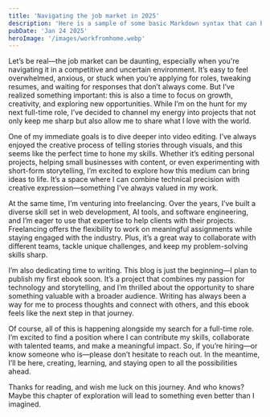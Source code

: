 ```yaml
---
title: 'Navigating the job market in 2025'
description: 'Here is a sample of some basic Markdown syntax that can be used when writing Markdown content in Astro.'
pubDate: 'Jan 24 2025'
heroImage: '/images/workfromhome.webp'
---
```


Let’s be real—the job market can be daunting, especially when you're navigating it in a competitive and uncertain environment. It’s easy to feel overwhelmed, anxious, or stuck when you’re applying for roles, tweaking resumes, and waiting for responses that don’t always come. But I’ve realized something important: this is also a time to focus on growth, creativity, and exploring new opportunities. While I’m on the hunt for my next full-time role, I’ve decided to channel my energy into projects that not only keep me sharp but also allow me to share what I love with the world.

One of my immediate goals is to dive deeper into video editing. I’ve always enjoyed the creative process of telling stories through visuals, and this seems like the perfect time to hone my skills. Whether it’s editing personal projects, helping small businesses with content, or even experimenting with short-form storytelling, I’m excited to explore how this medium can bring ideas to life. It’s a space where I can combine technical precision with creative expression—something I’ve always valued in my work.

At the same time, I’m venturing into freelancing. Over the years, I’ve built a diverse skill set in web development, AI tools, and software engineering, and I’m eager to use that expertise to help clients with their projects. Freelancing offers the flexibility to work on meaningful assignments while staying engaged with the industry. Plus, it’s a great way to collaborate with different teams, tackle unique challenges, and keep my problem-solving skills sharp.

I’m also dedicating time to writing. This blog is just the beginning—I plan to publish my first ebook soon. It’s a project that combines my passion for technology and storytelling, and I’m thrilled about the opportunity to share something valuable with a broader audience. Writing has always been a way for me to process thoughts and connect with others, and this ebook feels like the next step in that journey.

Of course, all of this is happening alongside my search for a full-time role. I’m excited to find a position where I can contribute my skills, collaborate with talented teams, and make a meaningful impact. So, if you’re hiring—or know someone who is—please don’t hesitate to reach out. In the meantime, I’ll be here, creating, learning, and staying open to all the possibilities ahead.

Thanks for reading, and wish me luck on this journey. And who knows? Maybe this chapter of exploration will lead to something even better than I imagined.

